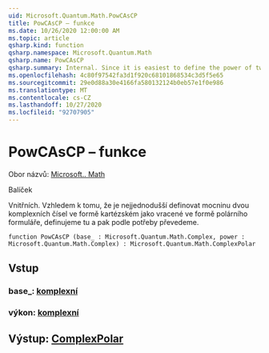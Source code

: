 ```yaml
---
uid: Microsoft.Quantum.Math.PowCAsCP
title: PowCAsCP – funkce
ms.date: 10/26/2020 12:00:00 AM
ms.topic: article
qsharp.kind: function
qsharp.namespace: Microsoft.Quantum.Math
qsharp.name: PowCAsCP
qsharp.summary: Internal. Since it is easiest to define the power of two complex numbers in cartesian form as returning in polar form, we define that here, then convert as needed.
ms.openlocfilehash: 4c80f97542fa3d1f920c68101868534c3d5f5e65
ms.sourcegitcommit: 29e0d88a30e4166fa580132124b0eb57e1f0e986
ms.translationtype: MT
ms.contentlocale: cs-CZ
ms.lasthandoff: 10/27/2020
ms.locfileid: "92707905"
---
```

# <a name="powcascp-function"></a>PowCAsCP – funkce

Obor názvů: [Microsoft.. Math](xref:Microsoft.Quantum.Math)

Balíček [](https://nuget.org/packages/)


Vnitřních. Vzhledem k tomu, že je nejjednodušší definovat mocninu dvou komplexních čísel ve formě kartézském jako vracené ve formě polárního formuláře, definujeme tu a pak podle potřeby převedeme.

```qsharp
function PowCAsCP (base_ : Microsoft.Quantum.Math.Complex, power : Microsoft.Quantum.Math.Complex) : Microsoft.Quantum.Math.ComplexPolar
```


## <a name="input"></a>Vstup

### <a name="base_--complex"></a>base_: [komplexní](xref:Microsoft.Quantum.Math.Complex)




### <a name="power--complex"></a>výkon: [komplexní](xref:Microsoft.Quantum.Math.Complex)





## <a name="output--complexpolar"></a>Výstup: [ComplexPolar](xref:Microsoft.Quantum.Math.ComplexPolar)

